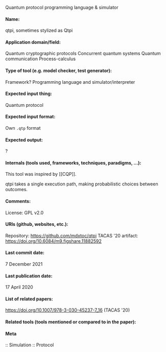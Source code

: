 Quantum protocol programming language & simulator

#### Name:
qtpi, sometimes stylized as Qtpi

#### Application domain/field:
Quantum cryptographic protocols
Concurrent quantum systems
Quantum communication
Process-calculus

#### Type of tool (e.g. model checker, test generator):
Framework?
Programming language and simulator/interpreter

#### Expected input thing:
Quantum protocol

#### Expected input format:
Own `.qtp` format

#### Expected output:
?

#### Internals (tools used, frameworks, techniques, paradigms, ...):
This tool was inspired by [[CQP]]. 

qtpi takes a single execution path, making probabilistic choices between outcomes.

#### Comments:
License: GPL v2.0

#### URIs (github, websites, etc.):
Repository: https://github.com/mdxtoc/qtpi
TACAS '20 artifact: https://doi.org/10.6084/m9.figshare.11882592

#### Last commit date:
7 December 2021

#### Last publication date:
17 April 2020

#### List of related papers:
https://doi.org/10.1007/978-3-030-45237-7_16 (TACAS '20)

#### Related tools (tools mentioned or compared to in the paper):

#### Meta
:: Simulation
:: Protocol
